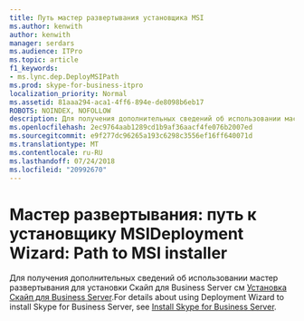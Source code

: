 ```yaml
---
title: Путь мастер развертывания установщика MSI
ms.author: kenwith
author: kenwith
manager: serdars
ms.audience: ITPro
ms.topic: article
f1_keywords:
- ms.lync.dep.DeployMSIPath
ms.prod: skype-for-business-itpro
localization_priority: Normal
ms.assetid: 81aaa294-aca1-4ff6-894e-de8098b6eb17
ROBOTS: NOINDEX, NOFOLLOW
description: Для получения дополнительных сведений об использовании мастер развертывания для установки Скайп для Business Server см Установка Скайп Business Server.
ms.openlocfilehash: 2ec9764aab1289cd1b9af36aacf4fe076b2007ed
ms.sourcegitcommit: e9f277dc96265a193c6298c3556ef16ff640071d
ms.translationtype: MT
ms.contentlocale: ru-RU
ms.lasthandoff: 07/24/2018
ms.locfileid: "20992670"
---
```

# <a name="deployment-wizard-path-to-msi-installer"></a><span data-ttu-id="7708c-103">Мастер развертывания: путь к установщику MSI</span><span class="sxs-lookup"><span data-stu-id="7708c-103">Deployment Wizard: Path to MSI installer</span></span>
 
<span data-ttu-id="7708c-104">Для получения дополнительных сведений об использовании мастер развертывания для установки Скайп для Business Server см [Установка Скайп для Business Server](../../../deploy/install/install.md).</span><span class="sxs-lookup"><span data-stu-id="7708c-104">For details about using Deployment Wizard to install Skype for Business Server, see [Install Skype for Business Server](../../../deploy/install/install.md).</span></span>
  

